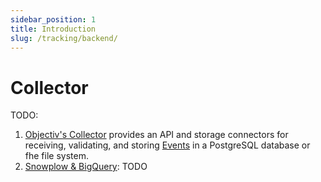 ```yaml
---
sidebar_position: 1
title: Introduction
slug: /tracking/backend/
---
```


# Collector

TODO:
1. [Objectiv's Collector](./objectiv/introduction.md) provides an API and storage connectors for receiving, 
  validating, and storing [Events](/taxonomy/reference/events/overview.md) in a PostgreSQL database or fhe file 
  system.
2. [Snowplow & BigQuery](./snowplow/introduction.md): TODO
 
